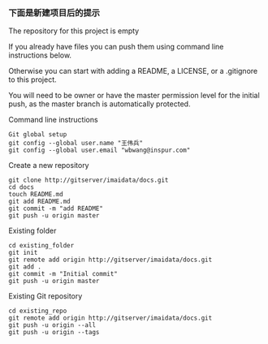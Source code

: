 ### 下面是新建项目后的提示
The repository for this project is empty 

If you already have files you can push them using command line instructions below. 

Otherwise you can start with adding a README, a LICENSE, or a .gitignore to this project. 

You will need to be owner or have the master permission level for the initial push, as the master branch is automatically protected. 




Command line instructions 


```
Git global setup
git config --global user.name "王伟兵"
git config --global user.email "wbwang@inspur.com"
```


Create a new repository
```
git clone http://gitserver/imaidata/docs.git
cd docs
touch README.md
git add README.md
git commit -m "add README"
git push -u origin master
```


Existing folder
```
cd existing_folder
git init
git remote add origin http://gitserver/imaidata/docs.git
git add .
git commit -m "Initial commit"
git push -u origin master
```


Existing Git repository
```
cd existing_repo
git remote add origin http://gitserver/imaidata/docs.git
git push -u origin --all
git push -u origin --tags
```
